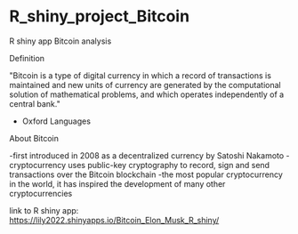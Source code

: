 # R_shiny_project_Bitcoin
R shiny app Bitcoin analysis

Definition

"Bitcoin is a type of digital currency in which a record of transactions is maintained and new units of currency are generated by the computational solution of mathematical problems, and which operates independently of a central bank."
- Oxford Languages

About Bitcoin

-first introduced in 2008 as a decentralized currency by Satoshi Nakamoto
-cryptocurrency uses public-key cryptography to record, sign and send transactions over the Bitcoin blockchain
-the most popular cryptocurrency in the world, it has inspired the development of many other cryptocurrencies


link to R shiny app: https://lily2022.shinyapps.io/Bitcoin_Elon_Musk_R_shiny/
